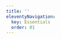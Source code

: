 ```yaml
---
title: ''
eleventyNavigation:
  key: Essentials
  order: 01
---
```

<script>window.open('/essentials/') || window.location.replace('/essentials/');</script>


